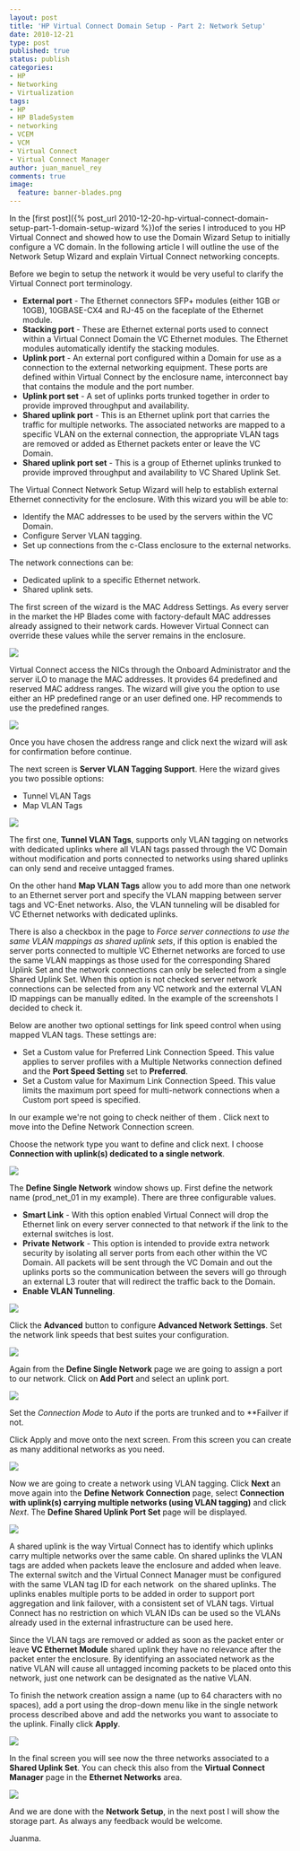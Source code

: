 ```yaml
---
layout: post
title: 'HP Virtual Connect Domain Setup - Part 2: Network Setup'
date: 2010-12-21
type: post
published: true
status: publish
categories:
- HP
- Networking
- Virtualization
tags:
- HP
- HP BladeSystem
- networking
- VCEM
- VCM
- Virtual Connect
- Virtual Connect Manager
author: juan_manuel_rey
comments: true
image:
  feature: banner-blades.png
---
```


In the [first post]({% post_url 2010-12-20-hp-virtual-connect-domain-setup-part-1-domain-setup-wizard %})of the series I introduced to you HP Virtual Connect and showed how to use the Domain Wizard Setup to initially configure a VC domain. In the following article I will outline the use of the Network Setup Wizard and explain Virtual Connect networking concepts.

Before we begin to setup the network it would be very useful to clarify the Virtual Connect port terminology.

-   **External port** - The Ethernet connectors SFP+ modules (either 1GB or 10GB), 10GBASE-CX4 and RJ-45 on the faceplate of the Ethernet module.
-   **Stacking port** - These are Ethernet external ports used to connect within a Virtual Connect Domain the VC Ethernet modules. The Ethernet modules automatically identify the stacking modules.
-   **Uplink port** - An external port configured within a Domain for use as a connection to the external networking equipment. These ports are defined within Virtual Connect by the enclosure name, interconnect bay that contains the module and the port number.
-   **Uplink port set** - A set of uplinks ports trunked together in order to provide improved throughput and availability.
-   **Shared uplink port** - This is an Ethernet uplink port that carries the traffic for multiple networks. The associated networks are mapped to a specific VLAN on the external connection, the appropriate VLAN tags are removed or added as Ethernet packets enter or leave the VC Domain.
-   **Shared uplink port set** - This is a group of Ethernet uplinks trunked to provide improved throughput and availability to VC Shared Uplink Set.

The Virtual Connect Network Setup Wizard will help to establish external Ethernet connectivity for the enclosure. With this wizard you will be able to:

-   Identify the MAC addresses to be used by the servers within the VC Domain.
-   Configure Server VLAN tagging.
-   Set up connections from the c-Class enclosure to the external networks.

The network connections can be:

-   Dedicated uplink to a specific Ethernet network.
-   Shared uplink sets.

The first screen of the wizard is the MAC Address Settings. As every server in the market the HP Blades come with factory-default MAC addresses already assigned to their network cards. However Virtual Connect can override these values while the server remains in the enclosure.

[![](/images/network_wizard_1.png)]({{site.url}}/images/network_wizard_1.png)

Virtual Connect access the NICs through the Onboard Administrator and the server iLO to manage the MAC addresses. It provides 64 predefined and reserved MAC address ranges. The wizard will give you the option to use either an HP predefined range or an user defined one. HP recommends to use the predefined ranges.

[![](/images/network_wizard_2.png)]({{site.url}}/images/network_wizard_2.png)

Once you have chosen the address range and click next the wizard will ask for confirmation before continue.

The next screen is **Server VLAN Tagging Support**. Here the wizard gives you two possible options:

-   Tunnel VLAN Tags
-   Map VLAN Tags

[![](/images/network_wizard_3.png)]({{site.url}}/2010/images/network_wizard_3.png)

The first one, **Tunnel VLAN Tags**, supports only VLAN tagging on networks with dedicated uplinks where all VLAN tags passed through the VC Domain without modification and ports connected to networks using shared uplinks can only send and receive untagged frames.

On the other hand **Map VLAN Tags** allow you to add more than one network to an Ethernet server port and specify the VLAN mapping between server tags and VC-Enet networks. Also, the VLAN tunneling will be disabled for VC Ethernet networks with dedicated uplinks.

There is also a checkbox in the page to *Force server connections to use the same VLAN mappings as shared uplink sets*, if this option is enabled the server ports connected to multiple VC Ethernet networks are forced to use the same VLAN mappings as those used for the corresponding Shared Uplink Set and the network connections can only be selected from a single Shared Uplink Set. When this option is not checked server network connections can be selected from any VC network and the external VLAN ID mappings can be manually edited. In the example of the screenshots I decided to check it.

Below are another two optional settings for link speed control when using mapped VLAN tags. These settings are:

-   Set a Custom value for Preferred Link Connection Speed. This value applies to server profiles with a Multiple Networks connection defined and the **Port Speed Setting** set to **Preferred**.
-   Set a Custom value for Maximum Link Connection Speed. This value limits the maximum port speed for multi-network connections when a Custom port speed is specified.

In our example we're not going to check neither of them . Click next to move into the Define Network Connection screen.

Choose the network type you want to define and click next. I choose **Connection with uplink(s) dedicated to a single network**.

[![](/images/network_wizard_4.png)]({{site.url}}/images/network_wizard_4.png)

The **Define Single Network** window shows up. First define the network name (prod_net_01 in my example). There are three configurable values.

-   **Smart Link** - With this option enabled Virtual Connect will drop the Ethernet link on every server connected to that network if the link to the external switches is lost.
-   **Private Network** - This option is intended to provide extra network security by isolating all server ports from each other within the VC Domain. All packets will be sent through the VC Domain and out the uplinks ports so the communication between the severs will go through an external L3 router that will redirect the traffic back to the Domain.
-   **Enable VLAN Tunneling**.

[![](/images/network_wizard_5.png)]({{site.url}}/images/network_wizard_5.png)

Click the **Advanced** button to configure **Advanced Network Settings**. Set the network link speeds that best suites your configuration.

[![](/images/network_wizard_6.png)]({{site.url}}/images/network_wizard_6.png)

Again from the **Define Single Network** page we are going to assign a port to our network. Click on **Add Port** and select an uplink port.

[![](/assets/network_wizard_7.png)]({{site.url}}/images/network_wizard_7.png)

Set the *Connection Mode* to *Auto* if the ports are trunked and to **Failve*r* if not.

Click Apply and move onto the next screen. From this screen you can create as many additional networks as you need.

[![](/images/network_wizard_8.png)]({{site.url}}/images/network_wizard_8.png)

Now we are going to create a network using VLAN tagging. Click **Next** an move again into the **Define Network Connection** page, select **Connection with uplink(s) carrying multiple networks (using VLAN tagging)** and click *Next*. The **Define Shared Uplink Port Set** page will be displayed.

[![](/images/network_wizard_9.png)]({{site.url}}/images/network_wizard_9.png)

A shared uplink is the way Virtual Connect has to identify which uplinks carry multiple networks over the same cable. On shared uplinks the VLAN tags are added when packets leave the enclosure and added when leave. The external switch and the Virtual Connect Manager must be configured with the same VLAN tag ID for each network  on the shared uplinks. The uplinks enables multiple ports to be added in order to support port aggregation and link failover, with a consistent set of VLAN tags. Virtual Connect has no restriction on which VLAN IDs can be used so the VLANs already used in the external infrastructure can be used here.

Since the VLAN tags are removed or added as soon as the packet enter or leave **VC Ethernet Module** shared uplink they have no relevance after the packet enter the enclosure. By identifying an associated network as the native VLAN will cause all untagged incoming packets to be placed onto this network, just one network can be designated as the native
VLAN.

To finish the network creation assign a name (up to 64 characters with no spaces), add a port using the drop-down menu like in the single network process described above and add the networks you want to associate to the uplink. Finally click **Apply**.

[![](/images/network_wizard_10.png)]({{site.url}}/images/network_wizard_10.png)

In the final screen you will see now the three networks associated to a **Shared Uplink Set**. You can check this also from the **Virtual Connect Manager** page in the **Ethernet Networks** area.

[![](/images/network_wizard_11.png)]({{site.url}}/images/network_wizard_11.png)

And we are done with the **Network Setup**, in the next post I will show the storage part. As always any feedback would be welcome.

Juanma.
